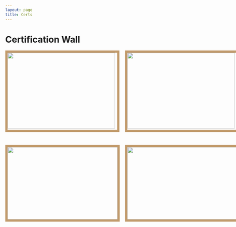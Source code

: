 ```yaml
---
layout: page
title: Certs
---
```


# Certification Wall
<html>
    <head>
        <style>
            .box1 {    
                width: 800px;
                height: 610px;
                position: absolute;
                display: flex;       
            }
            .boxa{
                position: relative;
                height: 250px;
                width: 355px;
                margin-right: 25px;
            }
            .boxb{
                height: 273px;
                width: 384px;
                position: absolute;
                margin-top: 310px;     
                display: flex;
            }
            .display{
                height: auto;
                width: 98%;
            }
            .littleBox{
                width: 350px;
                height: 235px;
                margin-right: 30px;   
                position: relative;
            }
            .outterBox{
                height: 290px;
                width: 800px;
                position: absolute;
                margin-top:300px;
                display: flex;
            }      
        </style>
    </head>
    <body>
        <div class="box1">
            <div class="boxa">
                <img class="display" style="border:7px solid #C19A6B;" src="/projects/RPA.png">
            </div>
            <div class="boxa">
                <img class="display" style="border:7px solid #C19A6B;" src="/projects/Udemy_webstore.png">
            </div>
        </div>
        <div class="outterBox">
            <div class="littleBox">
                <img class="display" style="height:230px; width: 349px; border:7px solid #C19A6B;" src="/projects/Coursera_deeplearning.png">
            </div>
            <div class="littleBox">
                <img class="display" style="height:230px; width: 350px; border:7px solid #C19A6B;" src="/projects/RPA_foundationTraining.png">
            </div>
        </div> 
    </body>
</html>

<br>
<br>
<br>
<br>
<br>
<br>
<br>
<br>
<br>
<br>
<br>
<br>
<br>
<br>
<br>
<br>
<br>
<br>
<br>
<br>
<br>
<br>
<!-- <br>
<br> -->
<!-- <br>
<br>
<br> -->
